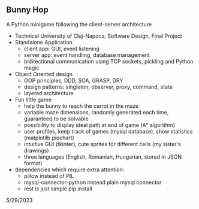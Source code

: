 ## Bunny Hop
A Python minigame following the client-server architecture
  - Technical University of Cluj-Napoca, Software Design, Final Project
  - Standalone Application
    - client app: GUI, event listening
    - server app: event handling, database management
    - bidirectional communication using TCP sockets, pickling and Python magic
  - Object Oriented design
    - OOP principles, DDD, SOA, GRASP, DRY 
    - design patterns: singleton, observer, proxy, command, state
    - layered architecture
  - Fun little game
    - help the bunny to reach the carrot in the maze
    - variable maze dimensions, randomly generated each time, guaranteed to be solvable
    - possibility to display ideal path at end of game (A* algorithm)
    - user profiles, keep track of games (mysql database), show statistics (matplotlib piechart)
    - intuitive GUI (tkinter), cute sprites for different cells (my sister's drawings)
    - three languages (English, Romanian, Hungarian, stored in JSON format)
  - dependencies which require extra attention:
    - pillow instead of PIL
    - mysql-connector-python instead plain mysql connector 
    - rest is just simple pip install

5/29/2023
